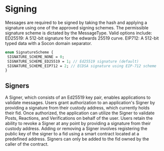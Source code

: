 # Signing
Messages are required to be signed by taking the hash and applying a signature using one of the approved signing schemes. The permissible signature scheme is dictated by the MessageType. Valid options include:
ED25519: A 512-bit signature for the edwards 25519 curve.
EIP712: A 512-bit typed data with a Socon domain separator.

```protobuf
enum SignatureScheme {
 SIGNATURE_SCHEME_NONE = 0;
 SIGNATURE_SCHEME_ED25519 = 1; // Ed25519 signature (default)
 SIGNATURE_SCHEME_EIP712 = 2; // ECDSA signature using EIP-712 scheme
}
```
## Signers

A Signer, which consists of an Ed25519 key pair, enables applications to validate messages. Users grant authorization to an application's Signer by providing a signature from their custody address, which currently holds their fid. Once authorized, the application can utilize the Signer to validate Posts, Reactions, and Verifications on behalf of the user. Users retain the ability to revoke a Signer at any point by providing a signature from their custody address.
Adding or removing a Signer involves registering the public key of the signer to a fid using a smart contract located at a predefined address. Signers can only be added to the fid owned by the caller of the contract.

<!-- <Add Code Snippet > -->